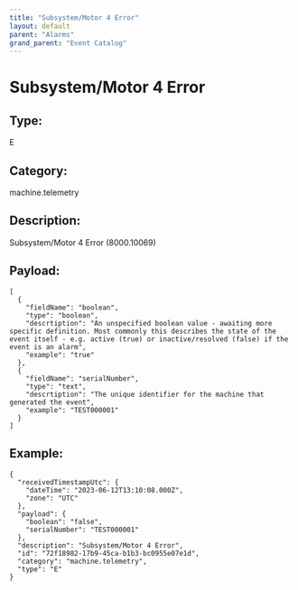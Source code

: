 ```yaml
---
title: "Subsystem/Motor 4 Error"
layout: default
parent: "Alarms"
grand_parent: "Event Catalog"
---
```


# Subsystem/Motor 4 Error

## Type:

E

## Category:

machine.telemetry

## Description: 

Subsystem/Motor 4 Error (8000.10069)

## Payload:

```
[
  {
    "fieldName": "boolean",
    "type": "boolean",
    "descrtiption": "An unspecified boolean value - awaiting more specific definition. Most commonly this describes the state of the event itself - e.g. active (true) or inactive/resolved (false) if the event is an alarm",
    "example": "true"
  },
  {
    "fieldName": "serialNumber",
    "type": "text",
    "descrtiption": "The unique identifier for the machine that generated the event",
    "example": "TEST000001"
  }
]
```

## Example:

```
{
  "receivedTimestampUtc": {
    "dateTime": "2023-06-12T13:10:08.000Z",
    "zone": "UTC"
  },
  "payload": {
    "boolean": "false",
    "serialNumber": "TEST000001"
  },
  "description": "Subsystem/Motor 4 Error",
  "id": "72f18982-17b9-45ca-b1b3-bc0955e07e1d",
  "category": "machine.telemetry",
  "type": "E"
}
```

